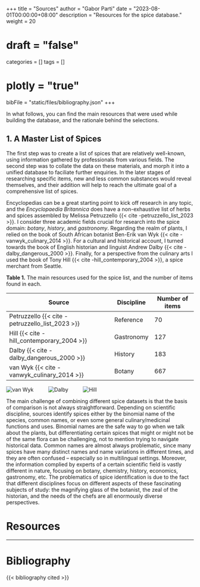 +++
title = "Sources"
author = "Gabor Parti"
date = "2023-08-01T00:00:00+08:00"
description = "Resources for the spice database."
weight = 20
# draft = "false"
categories = []
tags = []
# plotly = "true"
bibFile = "static/files/bibliography.json"
+++

In what follows, you can find the main resources that were used while building the database, and the rationale behind the selections.

## 1. A Master List of Spices

The first step was to create a list of spices that are relatively well-known, using information gathered by professionals from various fields. The second step was to collate the data on these materials, and morph it into a unified database to faciliate further enquiries. In the later stages of researching specific items, new and less common substances would reveal themselves, and their addition will help to reach the ultimate goal of a comprehensive list of spices.

Encyclopedias can be a great starting point to kick off research in any topic, and the *Encyclopaedia Britannica* does have a non-exhaustive list of herbs and spices assembled by Melissa Petruzzello {{< cite -petruzzello_list_2023 >}}. I consider three academic fields crucial for research into the spice domain: *botany*, *history*, and *gastronomy*. Regarding the realm of plants, I relied on the book of South African botanist Ben-Erik van Wyk {{< cite -vanwyk_culinary_2014 >}}. For a cultural and historical account, I turned towards the book of English historian and linguist Andrew Dalby {{< cite -dalby_dangerous_2000 >}}. Finally, for a perspective from the culinary arts I used the book of Tony Hill {{< cite -hill_contemporary_2004 >}}, a spice merchant from Seattle.


**Table 1.** The main resources used for the spice list, and the number of items found in each.

|Source | Discipline | Number of items |
| --- | --- | --- |
| Petruzzello {{< cite -petruzzello_list_2023 >}} | Reference | 70 |
| Hill {{< cite -hill_contemporary_2004 >}} | Gastronomy | 127 |
| Dalby {{< cite -dalby_dangerous_2000 >}} | History | 183 |
| van Wyk {{< cite -vanwyk_culinary_2014 >}} | Botany | 667 |

![van Wyk](/images/books/vanwyk.jpg?height=20vw&classes=inline)
&emsp; &emsp;
![Dalby](/images/books/dalby.jpg?height=20vw&classes=inline)
&emsp; &emsp;
![Hill](/images/books/hill.jpg?height=20vw&classes=inline)

The main challenge of combining different spice datasets is that the basis of comparison is not always straightforward. Depending on scientific discipline, sources identify spices either by the binomial name of the species, common names, or even some general culinary/medicinal functions and uses. Binomial names are the safe way to go when we talk about the plants, but differentiating certain spices that might or might not be of the same flora can be challenging, not to mention trying to navigate historical data. Common names are almost always problematic, since many spices have many distinct names and name variations in different times, and they are often confused &ndash; especially so in multilingual settings. Moreover, the information complied by experts of a certain scientific field is vastly different in nature, focusing on botany, chemistry, history, economics, gastronomy, etc. The problematics of spice identification is due to the fact that different disciplines focus on different aspects of these fascinating subjects of study: the magnifying glass of the botanist, the zeal of the historian, and the needs of the chefs are all enormously diverse perspectives.

<!-- ### 1.1. Other important sources -->

<!-- ## 2. Historical Sources -->

# Resources


<!-- 
Plant names backbone and maps

POWO uses WCVP as the names backbone and therefore the taxonomy in POWO is identical to that on the WCVP website https://wcvp.science.kew.org/. The names and distribution data are updated weekly from WCVP. The maps are generated from the level 3 [TDWG geographical codes](https://web.archive.org/web/20160125135239/http:/www.nhm.ac.uk/hosted_sites/tdwg/TDWG_geo2.pdf) in the WCVP database and are also refreshed weekly on POWO. 

World Geographical Scheme for Recording Plant Distributions (WGSRPD)

International Working Group on Taxonomic Databases (TDWG)

https://github.com/tdwg/wgsrpd -->

***

# Bibliography

{{< bibliography cited >}}